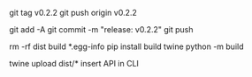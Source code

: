 git tag v0.2.2
git push origin v0.2.2

git add -A
git commit -m "release: v0.2.2"
git push


rm -rf dist build *.egg-info
pip install build twine
python -m build

twine upload dist/*
insert API in CLI